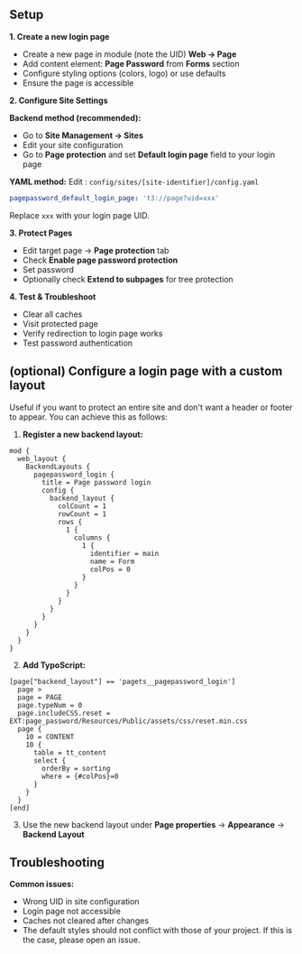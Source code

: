 ## Setup
**1. Create a new login page**
- Create a new page in module (note the UID) **Web → Page**
- Add content element: **Page Password** from **Forms** section
- Configure styling options (colors, logo) or use defaults
- Ensure the page is accessible

**2. Configure Site Settings**

**Backend method (recommended):**
- Go to **Site Management → Sites**
- Edit your site configuration
- Go to **Page protection** and set **Default login page** field to your login page

**YAML method:** Edit : `config/sites/[site-identifier]/config.yaml`
``` yaml
pagepassword_default_login_page: 't3://page?uid=xxx'
```
Replace `xxx` with your login page UID.

**3. Protect Pages**
- Edit target page → **Page protection** tab
- Check **Enable page password protection**
- Set password
- Optionally check **Extend to subpages** for tree protection

**4. Test & Troubleshoot**
- Clear all caches
- Visit protected page
- Verify redirection to login page works
- Test password authentication

## (optional) Configure a login page with a custom layout
Useful if you want to protect an entire site and don't want a header or footer to appear.
You can achieve this as follows:
1. **Register a new backend layout:**

```
mod {
  web_layout {
    BackendLayouts {
      pagepassword_login {
        title = Page password login
        config {
          backend_layout {
            colCount = 1
            rowCount = 1
            rows {
              1 {
                columns {
                  1 {
                    identifier = main
                    name = Form
                    colPos = 0
                  }
                }
              }
            }
          }
        }
      }
    }
  }
}
```
2. **Add TypoScript:**
```
[page["backend_layout"] == 'pagets__pagepassword_login']
  page >
  page = PAGE
  page.typeNum = 0
  page.includeCSS.reset = EXT:page_password/Resources/Public/assets/css/reset.min.css
  page {
    10 = CONTENT
    10 {
      table = tt_content
      select {
        orderBy = sorting
        where = {#colPos}=0
      }
    }
  }
[end]
```
3. Use the new backend layout under **Page properties** → **Appearance** → **Backend Layout**


## Troubleshooting
**Common issues:**
- Wrong UID in site configuration
- Login page not accessible
- Caches not cleared after changes
- The default styles should not conflict with those of your project. If this is the case, please open an issue.
